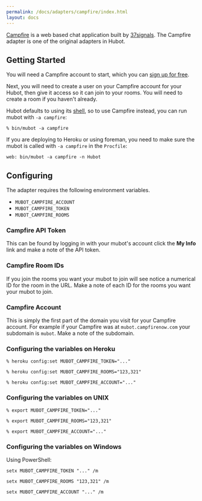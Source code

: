 ```yaml
---
permalink: /docs/adapters/campfire/index.html
layout: docs
---
```


[Campfire](http://campfirenow.com/) is a web based chat application built by
[37signals](http://37signals.com). The Campfire adapter is one of the original
adapters in Hubot.

## Getting Started

You will need a Campfire account to start, which you can
[sign up for free](https://signup.37signals.com/campfire/free/signup/new).

Next, you will need to create a user on your Campfire account for your Hubot,
then give it access so it can join to your rooms. You will need to create a room
if you haven't already.

Hubot defaults to using its [shell](/docs/adapters/shell.md), so to use Campfire instead, you
can run mubot with `-a campfire`:

    % bin/mubot -a campfire

If you are deploying to Heroku or using foreman, you need to make
sure the mubot is called with `-a campfire` in the `Procfile`:

    web: bin/mubot -a campfire -n Hubot

## Configuring

The adapter requires the following environment variables.

* `MUBOT_CAMPFIRE_ACCOUNT`
* `MUBOT_CAMPFIRE_TOKEN`
* `MUBOT_CAMPFIRE_ROOMS`

### Campfire API Token

This can be found by logging in with your mubot's account click the **My Info**
link and make a note of the API token.

### Campfire Room IDs

If you join the rooms you want your mubot to join will see notice a numerical
ID for the room in the URL. Make a note of each ID for the rooms you want your
mubot to join.

### Campfire Account

This is simply the first part of the domain you visit for your Campfire
account. For example if your Campfire was at `mubot.campfirenow.com` your
subdomain is `mubot`. Make a note of the subdomain.

### Configuring the variables on Heroku

    % heroku config:set MUBOT_CAMPFIRE_TOKEN="..."

    % heroku config:set MUBOT_CAMPFIRE_ROOMS="123,321"

    % heroku config:set MUBOT_CAMPFIRE_ACCOUNT="..."

### Configuring the variables on UNIX

    % export MUBOT_CAMPFIRE_TOKEN="..."

    % export MUBOT_CAMPFIRE_ROOMS="123,321"

    % export MUBOT_CAMPFIRE_ACCOUNT="..."

### Configuring the variables on Windows

Using PowerShell:

    setx MUBOT_CAMPFIRE_TOKEN "..." /m

    setx MUBOT_CAMPFIRE_ROOMS "123,321" /m

    setx MUBOT_CAMPFIRE_ACCOUNT "..." /m
